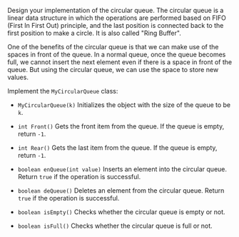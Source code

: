 Design your implementation of the circular queue. The circular queue is a linear data structure in which the operations are performed based on FIFO (First In First Out) principle, and the last position is connected back to the first position to make a circle. It is also called "Ring Buffer".

One of the benefits of the circular queue is that we can make use of the spaces in front of the queue. In a normal queue, once the queue becomes full, we cannot insert the next element even if there is a space in front of the queue. But using the circular queue, we can use the space to store new values.

Implement the `MyCircularQueue` class:

- `MyCircularQueue(k)` Initializes the object with the size of the queue to be `k`.

- `int Front()` Gets the front item from the queue. If the queue is empty, return `-1`.

- `int Rear()` Gets the last item from the queue. If the queue is empty, return `-1`.

- `boolean enQueue(int value)` Inserts an element into the circular queue. Return `true` if the operation is successful.

- `boolean deQueue()` Deletes an element from the circular queue. Return `true` if the operation is successful.

- `boolean isEmpty()` Checks whether the circular queue is empty or not.

- `boolean isFull()` Checks whether the circular queue is full or not.